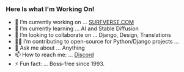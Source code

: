 ### Here Is what I'm Working On!

- 🔭 I’m currently working on ... [SURFVERSE.COM](https://surfverse.com)
- 🌱 I’m currently learning ... AI and Stable Diffusion
- 👯 I’m looking to collaborate on ... Django, Design, Translations
- 👨‍💻 I’m contributing to open-source for Python/Django projects ...
- 💬 Ask me about ... Anything
- 📫 How to reach me: ... [Discord](https://discord.gg/CcQfdrH)
- ⚡ Fun fact: ... Boss-free since 1993.

